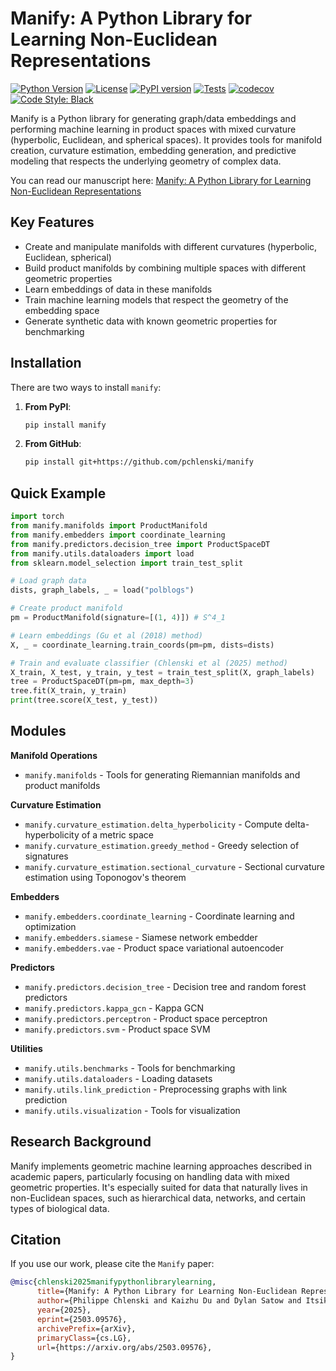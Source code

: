 # Manify: A Python Library for Learning Non-Euclidean Representations
[![Python Version](https://img.shields.io/badge/python-3.10%2B-blue.svg)](https://www.python.org/downloads/)
[![License](https://img.shields.io/github/license/pchlenski/manify)](https://github.com/pchlenski/manify/blob/main/LICENSE)
[![PyPI version](https://badge.fury.io/py/manify.svg)](https://badge.fury.io/py/manify)
[![Tests](https://github.com/pchlenski/manify/actions/workflows/test.yml/badge.svg)](https://github.com/pchlenski/manify/actions/workflows/test.yml)
[![codecov](https://codecov.io/gh/pchlenski/manify/branch/main/graph/badge.svg)](https://codecov.io/gh/pchlenski/manify)
[![Code Style: Black](https://img.shields.io/badge/code%20style-black-000000.svg)](https://github.com/psf/black)


Manify is a Python library for generating graph/data embeddings and performing machine learning in product spaces with mixed curvature (hyperbolic, Euclidean, and spherical spaces). It provides tools for manifold creation, curvature estimation, embedding generation, and predictive modeling that respects the underlying geometry of complex data.

You can read our manuscript here: [Manify: A Python Library for Learning Non-Euclidean Representations](https://arxiv.org/abs/2503.09576)

## Key Features
- Create and manipulate manifolds with different curvatures (hyperbolic, Euclidean, spherical)
- Build product manifolds by combining multiple spaces with different geometric properties
- Learn embeddings of data in these manifolds
- Train machine learning models that respect the geometry of the embedding space
- Generate synthetic data with known geometric properties for benchmarking

## Installation

There are two ways to install `manify`:

1. **From PyPI**:
   ```bash
   pip install manify
   ```

2. **From GitHub**:
   ```bash
   pip install git+https://github.com/pchlenski/manify
   ```

## Quick Example

```python
import torch
from manify.manifolds import ProductManifold
from manify.embedders import coordinate_learning
from manify.predictors.decision_tree import ProductSpaceDT
from manify.utils.dataloaders import load
from sklearn.model_selection import train_test_split

# Load graph data
dists, graph_labels, _ = load("polblogs")

# Create product manifold
pm = ProductManifold(signature=[(1, 4)]) # S^4_1

# Learn embeddings (Gu et al (2018) method)
X, _ = coordinate_learning.train_coords(pm=pm, dists=dists)

# Train and evaluate classifier (Chlenski et al (2025) method)
X_train, X_test, y_train, y_test = train_test_split(X, graph_labels)
tree = ProductSpaceDT(pm=pm, max_depth=3)
tree.fit(X_train, y_train)
print(tree.score(X_test, y_test))
```

## Modules

**Manifold Operations**
- `manify.manifolds` - Tools for generating Riemannian manifolds and product manifolds

**Curvature Estimation**
- `manify.curvature_estimation.delta_hyperbolicity` - Compute delta-hyperbolicity of a metric space
- `manify.curvature_estimation.greedy_method` - Greedy selection of signatures
- `manify.curvature_estimation.sectional_curvature` - Sectional curvature estimation using Toponogov's theorem

**Embedders**
- `manify.embedders.coordinate_learning` - Coordinate learning and optimization
- `manify.embedders.siamese` - Siamese network embedder
- `manify.embedders.vae` - Product space variational autoencoder

**Predictors**
- `manify.predictors.decision_tree` - Decision tree and random forest predictors
- `manify.predictors.kappa_gcn` - Kappa GCN
- `manify.predictors.perceptron` - Product space perceptron
- `manify.predictors.svm` - Product space SVM

**Utilities**
- `manify.utils.benchmarks` - Tools for benchmarking
- `manify.utils.dataloaders` - Loading datasets
- `manify.utils.link_prediction` - Preprocessing graphs with link prediction
- `manify.utils.visualization` - Tools for visualization

## Research Background
Manify implements geometric machine learning approaches described in academic papers, particularly focusing on handling data with mixed geometric properties. It's especially suited for data that naturally lives in non-Euclidean spaces, such as hierarchical data, networks, and certain types of biological data.

## Citation
If you use our work, please cite the `Manify` paper:
```bibtex
@misc{chlenski2025manifypythonlibrarylearning,
      title={Manify: A Python Library for Learning Non-Euclidean Representations}, 
      author={Philippe Chlenski and Kaizhu Du and Dylan Satow and Itsik Pe'er},
      year={2025},
      eprint={2503.09576},
      archivePrefix={arXiv},
      primaryClass={cs.LG},
      url={https://arxiv.org/abs/2503.09576}, 
}
```
